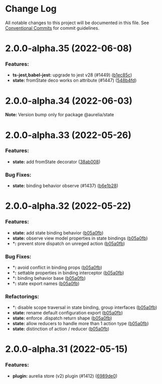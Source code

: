 # Change Log

All notable changes to this project will be documented in this file.
See [Conventional Commits](https://conventionalcommits.org) for commit guidelines.

<a name="2.0.0-alpha.35"></a>
# 2.0.0-alpha.35 (2022-06-08)

### Features:

* **ts-jest,babel-jest:** upgrade to jest v28 (#1449) ([b1ec85c](https://github.com/aurelia/aurelia/commit/b1ec85c))
* **state:** fromState deco works on attribute (#1447) ([548b4fd](https://github.com/aurelia/aurelia/commit/548b4fd))

<a name="2.0.0-alpha.34"></a>
# 2.0.0-alpha.34 (2022-06-03)

**Note:** Version bump only for package @aurelia/state

<a name="2.0.0-alpha.33"></a>
# 2.0.0-alpha.33 (2022-05-26)

### Features:

* **state:** add fromState decorator ([38ab008](https://github.com/aurelia/aurelia/commit/38ab008))


### Bug Fixes:

* **state:** binding behavior observe (#1437) ([b6e1b28](https://github.com/aurelia/aurelia/commit/b6e1b28))

<a name="2.0.0-alpha.32"></a>
# 2.0.0-alpha.32 (2022-05-22)

### Features:

* **state:** add state binding behavior ([b05a0fb](https://github.com/aurelia/aurelia/commit/b05a0fb))
* **state:** observe view model properties in state bindings ([b05a0fb](https://github.com/aurelia/aurelia/commit/b05a0fb))
* ***:** prevent store dispatch on unreged action ([b05a0fb](https://github.com/aurelia/aurelia/commit/b05a0fb))


### Bug Fixes:

* ***:** avoid conflict in binding props ([b05a0fb](https://github.com/aurelia/aurelia/commit/b05a0fb))
* ***:** settable properties in binding interceptor ([b05a0fb](https://github.com/aurelia/aurelia/commit/b05a0fb))
* ***:** binding behavior base ([b05a0fb](https://github.com/aurelia/aurelia/commit/b05a0fb))
* ***:** state export names ([b05a0fb](https://github.com/aurelia/aurelia/commit/b05a0fb))


### Refactorings:

* ***:** disable scope traversal in state binding, group interfaces ([b05a0fb](https://github.com/aurelia/aurelia/commit/b05a0fb))
* **state:** rename default configuration export ([b05a0fb](https://github.com/aurelia/aurelia/commit/b05a0fb))
* **state:** enforce .dispatch return shape ([b05a0fb](https://github.com/aurelia/aurelia/commit/b05a0fb))
* **state:** allow reducers to handle more than 1 action type ([b05a0fb](https://github.com/aurelia/aurelia/commit/b05a0fb))
* **state:** distinction of action / reducer ([b05a0fb](https://github.com/aurelia/aurelia/commit/b05a0fb))

<a name="2.0.0-alpha.31"></a>
# 2.0.0-alpha.31 (2022-05-15)

### Features:

* **plugin:** aurelia store (v2) plugin (#1412) ([6989de0](https://github.com/aurelia/aurelia/commit/6989de0))

